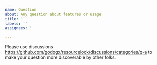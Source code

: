 ```yaml
---
name: Question
about: Any question about features or usage
title: ''
labels: ''
assignees: ''

---
```


Please use discussions https://github.com/godogx/resourcelock/discussions/categories/q-a to make your question more discoverable by other folks.
